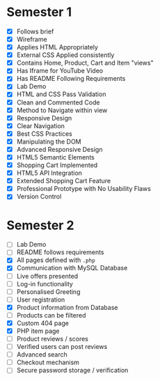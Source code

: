 # Semester 1
- [x] Follows brief
- [x] Wireframe
- [x] Applies HTML Appropriately
- [x] External CSS Applied consistently
- [x] Contains Home, Product, Cart and Item "views"
- [x] Has Iframe for YouTube Video
- [x] Has README Following Requirements
- [x] Lab Demo
- [x] HTML and CSS Pass Validation
- [x] Clean and Commented Code
- [x] Method to Navigate within view
- [x] Responsive Design
- [x] Clear Navigation
- [x] Best CSS Practices
- [x] Manipulating the DOM
- [x] Advanced Responsive Design
- [x] HTML5 Semantic Elements
- [x] Shopping Cart Implemented
- [x] HTML5 API Integration
- [x] Extended Shopping Cart Feature
- [x] Professional Prototype with No Usability Flaws
- [x] Version Control

# Semester 2
- [ ] Lab Demo
- [ ] README follows requirements
- [x] All pages defined with `.php`
- [x] Communication with MySQL Database
- [ ] Live offers presented
- [ ] Log-in functionality
- [ ] Personalised Greeting
- [ ] User registration
- [x] Product information from Database
- [ ] Products can be filtered
- [x] Custom 404 page
- [x] PHP item page
- [ ] Product reviews / scores
- [ ] Verified users can post reviews
- [ ] Advanced search
- [ ] Checkout mechanism
- [ ] Secure password storage / verification
